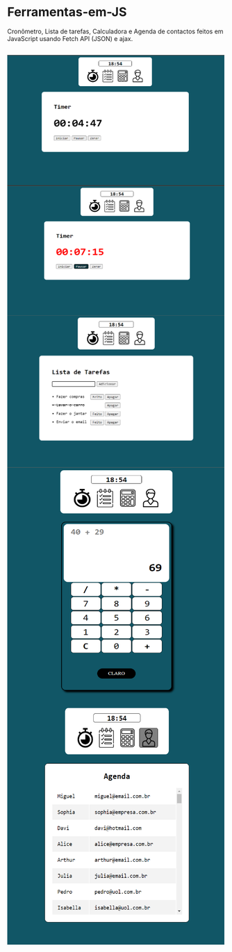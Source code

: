 # Ferramentas-em-JS
Cronômetro, Lista de tarefas, Calculadora e Agenda de contactos feitos em JavaScript usando Fetch API (JSON) e ajax.

##


  <img align="center" alt="img" height="300" width="500" src="https://github.com/HercoZauZau/Ferramentas-em-JS/blob/main/imagens/Screenshot%20(216).png">
  <img align="center" alt="img" height="300" width="500" src="https://github.com/HercoZauZau/Ferramentas-em-JS/blob/main/imagens/Screenshot%20(217).png">
  <img align="center" alt="img" height="350" width="500" src="https://github.com/HercoZauZau/Ferramentas-em-JS/blob/main/imagens/Screenshot%20(218).png">
  <img align="center" alt="nodejs" height="550" width="500" src="https://github.com/HercoZauZau/Ferramentas-em-JS/blob/main/imagens/Screenshot%20(219).png">
  <img align="center" alt="nodejs" height="550" width="500" src="https://github.com/HercoZauZau/Ferramentas-em-JS/blob/main/imagens/Screenshot%20(220).png">

